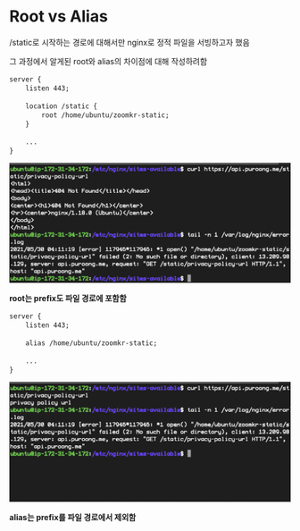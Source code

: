 # Root vs Alias

/static로 시작하는 경로에 대해서만 nginx로 정적 파일을 서빙하고자 했음

그 과정에서 알게된 root와 alias의 차이점에 대해 작성하려함


```
server {
    listen 443;

    location /static {
        root /home/ubuntu/zoomkr-static;
    }

    ...
}
```

![](/assets/nginx-root.png)

**root는 prefix도 파일 경로에 포함함**

```
server {
    listen 443;

    alias /home/ubuntu/zoomkr-static;

    ...
}
```

![](/assets/nginx-alias.png)

**alias는 prefix를 파일 경로에서 제외함**
